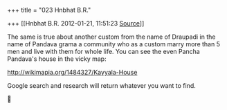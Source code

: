 +++
title = "023 Hnbhat B.R."

+++
[[Hnbhat B.R.	2012-01-21, 11:51:23 [Source](https://groups.google.com/g/samskrita/c/KUNziKm9fDQ)]]



The same is true about another custom from the name of Draupadi in the name of Pandava grama a community who as a custom marry more than 5 men and live with them for whole life. You can see the even Pancha Pandava's house in the vicky map:

  

<http://wikimapia.org/1484327/Kayyala-House>

  

Google search and research will return whatever you want to find.



